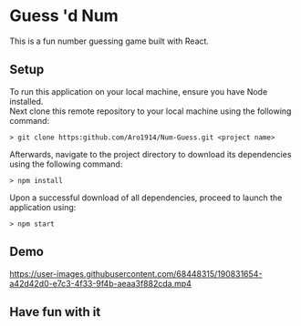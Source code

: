 # Guess 'd Num

This is a fun number guessing game built with React.

## Setup

To run this application on your local machine, ensure you have Node installed.  
Next clone this remote repository to your local machine using the following command:  

```shell
> git clone https:github.com/Aro1914/Num-Guess.git <project name>
```

Afterwards, navigate to the project directory to download its dependencies using the following command:  

```shell
> npm install
```

Upon a successful download of all dependencies, proceed to launch the application using:  

```shell
> npm start
```

## Demo

https://user-images.githubusercontent.com/68448315/190831654-a42d42d0-e7c3-4f33-9f4b-aeaa3f882cda.mp4

## Have fun with it
